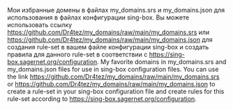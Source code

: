 Мои избранные домены в файлах my_domains.srs и my_domains.json для использования в файлах конфигурации sing-box. Вы можете использовать ссылку https://github.com/Dr4tez/my_domains/raw/main/my_domains.srs или https://github.com/Dr4tez/my_domains/raw/main/my_domains.json для создания rule-set в вашем файле конфигурации sing-box и создать правила для данного rule-set в соответствии с https://sing-box.sagernet.org/configuration.
My favorite domains in my_domains.srs and my_domains.json files for use in sing-box configuration files. You can use the link https://github.com/Dr4tez/my_domains/raw/main/my_domains.srs or https://github.com/Dr4tez/my_domains/raw/main/my_domains.json to create a rule-set in your sing-box configuration file and create rules for this rule-set according to https://sing-box.sagernet.org/configuration.
